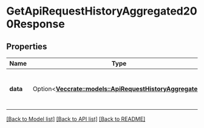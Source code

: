 # GetApiRequestHistoryAggregated200Response

## Properties

Name | Type | Description | Notes
------------ | ------------- | ------------- | -------------
**data** | Option<[**Vec<crate::models::ApiRequestHistoryAggregated>**](ApiRequestHistoryAggregated.md)> | An aggregated response by api`s history. | [optional]

[[Back to Model list]](../README.md#documentation-for-models) [[Back to API list]](../README.md#documentation-for-api-endpoints) [[Back to README]](../README.md)


